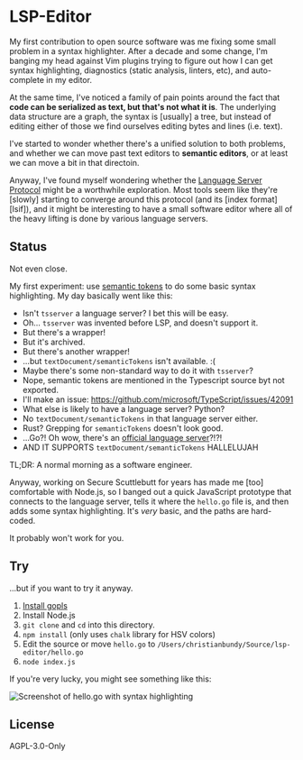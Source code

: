 # LSP-Editor

My first contribution to open source software was me fixing some small problem
in a syntax highlighter. After a decade and some change, I'm banging my head
against Vim plugins trying to figure out how I can get syntax highlighting,
diagnostics (static analysis, linters, etc), and auto-complete in my editor.

At the same time, I've noticed a family of pain points around the fact that
**code can be serialized as text, but that's not what it is**. The underlying
data structure are a graph, the syntax is [usually] a tree, but instead of
editing either of those we find ourselves editing bytes and lines (i.e. text).

I've started to wonder whether there's a unified solution to both problems,
and whether we can move past text editors to **semantic editors**, or at least
we can move a bit in that directoin.

Anyway, I've found myself wondering whether the [Language Server Protocol][lsp]
might be a worthwhile exploration. Most tools seem like they're [slowly]
starting to converge around this protocol (and its [index format][lsif]), and
it might be interesting to have a small software editor where all of the heavy
lifting is done by various language servers.

## Status

Not even close.

My first experiment: use [semantic tokens][semtok] to do some basic syntax
highlighting. My day basically went like this:

- Isn't `tsserver` a language server? I bet this will be easy.
- Oh... `tsserver` was invented before LSP, and doesn't support it.
- But there's a wrapper!
- But it's archived.
- But there's another wrapper!
- ...but `textDocument/semanticTokens` isn't available. :(
- Maybe there's some non-standard way to do it with `tsserver`?
- Nope, semantic tokens are mentioned in the Typescript source byt not exported.
- I'll make an issue: https://github.com/microsoft/TypeScript/issues/42091
- What else is likely to have a language server? Python?
- No `textDocument/semanticTokens` in that language server either.
- Rust? Grepping for `semanticTokens` doesn't look good.
- ...Go?! Oh wow, there's an [official language server][gopls]?!?!
- AND IT SUPPORTS `textDocument/semanticTokens` HALLELUJAH

TL;DR: A normal morning as a software engineer.

Anyway, working on Secure Scuttlebutt for years has made me [too] comfortable
with Node.js, so I banged out a quick JavaScript prototype that connects to
the language server, tells it where the `hello.go` file is, and then adds some
syntax highlighting. It's _very_ basic, and the paths are hard-coded.

It probably won't work for you.

## Try

...but if you want to try it anyway.

1. [Install gopls](https://github.com/golang/tools/blob/master/gopls/doc/user.md#installation)
2. Install Node.js
3. `git clone` and `cd` into this directory.
4. `npm install` (only uses `chalk` library for HSV colors)
5. Edit the source or move `hello.go` to `/Users/christianbundy/Source/lsp-editor/hello.go`
6. `node index.js`

If you're very lucky, you might see something like this:

![Screenshot of `hello.go` with syntax highlighting][screenshot]

## License

AGPL-3.0-Only

[lsp]: https://microsoft.github.io/language-server-protocol/
[lisf]: https://lsif.dev/
[semtok]: https://microsoft.github.io/language-server-protocol/specifications/specification-current/#textDocument_semanticTokens
[gopls]: https://github.com/golang/tools/tree/master/gopls
[screenshot]: https://user-images.githubusercontent.com/537700/103044416-40f03780-4535-11eb-9671-9d1c3368116e.png
